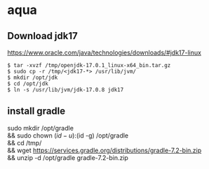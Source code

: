 # aqua

## Download jdk17
https://www.oracle.com/java/technologies/downloads/#jdk17-linux

```
$ tar -xvzf /tmp/openjdk-17.0.1_linux-x64_bin.tar.gz
$ sudo cp -r /tmp/<jdk17-*> /usr/lib/jvm/
$ mkdir /opt/jdk
$ cd /opt/jdk
$ ln -s /usr/lib/jvm/jdk-17.0.8 jdk17
```

## install gradle
sudo mkdir /opt/gradle \
  && sudo chown $(id -u):$(id -g) /opt/gradle \
  && cd /tmp/ \
  && wget https://services.gradle.org/distributions/gradle-7.2-bin.zip  \
  && unzip -d /opt/gradle gradle-7.2-bin.zip